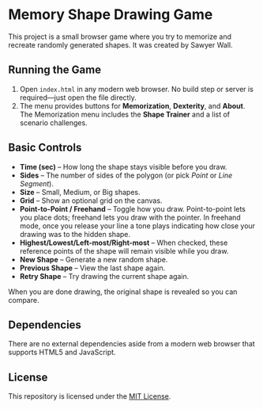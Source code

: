# Memory Shape Drawing Game


This project is a small browser game where you try to memorize and recreate randomly generated shapes. It was created by Sawyer Wall.

## Running the Game

1. Open `index.html` in any modern web browser. No build step or server is required—just open the file directly.
2. The menu provides buttons for **Memorization**, **Dexterity**, and **About**. The Memorization menu includes the **Shape Trainer** and a list of scenario challenges.

## Basic Controls

- **Time (sec)** – How long the shape stays visible before you draw.
- **Sides** – The number of sides of the polygon (or pick *Point* or *Line Segment*).
- **Size** – Small, Medium, or Big shapes.
- **Grid** – Show an optional grid on the canvas.
- **Point-to-Point / Freehand** – Toggle how you draw. Point-to-point lets you place dots; freehand lets you draw with the pointer.
  In freehand mode, once you release your line a tone plays indicating how close your drawing was to the hidden shape.
- **Highest/Lowest/Left-most/Right-most** – When checked, these reference points of the shape will remain visible while you draw.
- **New Shape** – Generate a new random shape.
- **Previous Shape** – View the last shape again.
- **Retry Shape** – Try drawing the current shape again.

When you are done drawing, the original shape is revealed so you can compare.

## Dependencies

There are no external dependencies aside from a modern web browser that supports HTML5 and JavaScript.

## License

This repository is licensed under the [MIT License](LICENSE).

